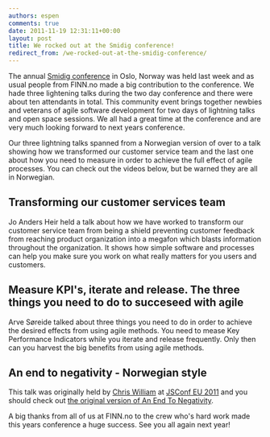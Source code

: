 ```yaml
---
authors: espen
comments: true
date: 2011-11-19 12:31:11+00:00
layout: post
title: We rocked out at the Smidig conference!
redirect_from: /we-rocked-out-at-the-smidig-conference/
---
```


The annual [Smidig conference](http://smidig.no/) in Oslo, Norway was held last week and as usual people from FINN.no made a big contribution to the conference. We hade three lightening talks during the two day conference and there were about ten attendants in total. This community event brings together newbies and veterans of agile software development for two days of lightning talks and open space sessions. We all had a great time at the conference and are very much looking forward to next years conference.

Our three lightning talks spanned from a Norwegian version of over to a talk showing how we transformed our customer service team and the last one about how you need to measure in order to achieve the full effect of agile processes. You can check out the videos below, but be warned they are all in Norwegian.



## Transforming our customer services team


Jo Anders Heir held a talk about how we have worked to transform our customer service team from being a shield preventing customer feedback from reaching product organization into a megafon which blasts information throughout the organization. It shows how simple software and processes can help you make sure you work on what really matters for you users and customers.




## Measure KPI's, iterate and release. The three things you need to do to succeseed with agile


Arve Søreide talked about three things you need to do in order to achieve the desired effects from using agile methods. You need to mease Key Performance Indicators while you iterate and release frequently. Only then can you harvest the big benefits from using agile methods.




## An end to negativity - Norwegian style


This talk was originally held by [Chris William](http://twitter.com/#!/voodootikigod) at [JSConf EU 2011](http://jsconf.eu/2011/) and you should check out [the original version of An End To Negativity](http://jsconf.eu/2011/an_end_to_negativity.html).



A big thanks from all of us at FINN.no to the crew who's hard work made this years conference a huge success. See you all again next year!
